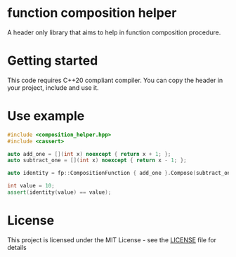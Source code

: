 # function composition helper
 A header only library that aims to help in function composition procedure.

# Getting started
This code requires C++20 compliant compiler.
You can copy the header in your project, include and use it.

# Use example
```C++
#include <composition_helper.hpp>
#include <cassert>

auto add_one = [](int x) noexcept { return x + 1; };
auto subtract_one = [](int x) noexcept { return x - 1; };

auto identity = fp::CompositionFunction { add_one }.Compose(subtract_one); // subtract_one(add_one(Args...))

int value = 10;
assert(identity(value) == value);
```

# License
This project is licensed under the MIT License - see the [LICENSE](LICENSE) file for details
